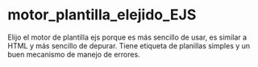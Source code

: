 # motor_plantilla_elejido_EJS
Elijo el motor de plantilla ejs porque es más sencillo de usar, es similar a HTML y más sencillo de depurar. Tiene etiqueta de planillas simples y un buen mecanismo de manejo de errores.
